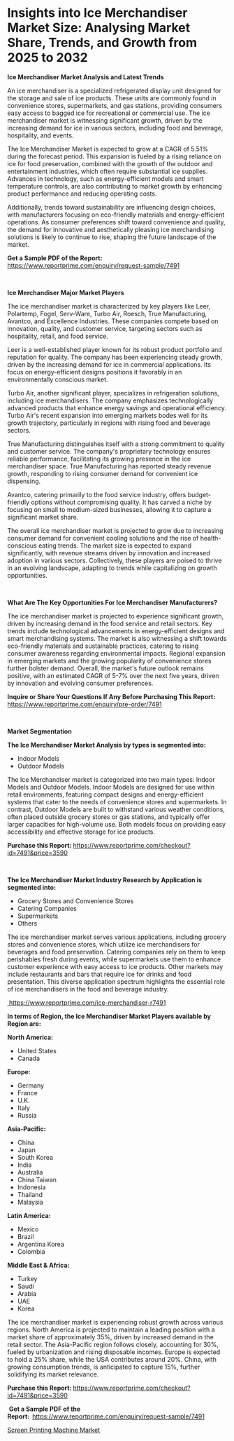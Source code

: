 <p><h1>Insights into Ice Merchandiser Market Size: Analysing Market Share, Trends, and Growth from 2025 to 2032</h1></p><p><strong>Ice Merchandiser Market Analysis and Latest Trends</strong></p>
<p><p>An ice merchandiser is a specialized refrigerated display unit designed for the storage and sale of ice products. These units are commonly found in convenience stores, supermarkets, and gas stations, providing consumers easy access to bagged ice for recreational or commercial use. The ice merchandiser market is witnessing significant growth, driven by the increasing demand for ice in various sectors, including food and beverage, hospitality, and events.</p><p>The Ice Merchandiser Market is expected to grow at a CAGR of 5.51% during the forecast period. This expansion is fueled by a rising reliance on ice for food preservation, combined with the growth of the outdoor and entertainment industries, which often require substantial ice supplies. Advances in technology, such as energy-efficient models and smart temperature controls, are also contributing to market growth by enhancing product performance and reducing operating costs. </p><p>Additionally, trends toward sustainability are influencing design choices, with manufacturers focusing on eco-friendly materials and energy-efficient operations. As consumer preferences shift toward convenience and quality, the demand for innovative and aesthetically pleasing ice merchandising solutions is likely to continue to rise, shaping the future landscape of the market.</p></p>
<p><strong>Get a Sample PDF of the Report:&nbsp;</strong> <a href="https://www.reportprime.com/enquiry/request-sample/7491?utm_campaign=2732&utm_medium=2&utm_source=Github&utm_content=ia&utm_term=19032025&utm_id=ice-merchandiser">https://www.reportprime.com/enquiry/request-sample/7491</a></p>
<p>&nbsp;</p>
<p><strong>Ice Merchandiser Major Market Players</strong></p>
<p><p>The ice merchandiser market is characterized by key players like Leer, Polartemp, Fogel, Serv-Ware, Turbo Air, Roesch, True Manufacturing, Avantco, and Excellence Industries. These companies compete based on innovation, quality, and customer service, targeting sectors such as hospitality, retail, and food service.</p><p>Leer is a well-established player known for its robust product portfolio and reputation for quality. The company has been experiencing steady growth, driven by the increasing demand for ice in commercial applications. Its focus on energy-efficient designs positions it favorably in an environmentally conscious market. </p><p>Turbo Air, another significant player, specializes in refrigeration solutions, including ice merchandisers. The company emphasizes technologically advanced products that enhance energy savings and operational efficiency. Turbo Air's recent expansion into emerging markets bodes well for its growth trajectory, particularly in regions with rising food and beverage sectors.</p><p>True Manufacturing distinguishes itself with a strong commitment to quality and customer service. The company's proprietary technology ensures reliable performance, facilitating its growing presence in the ice merchandiser space. True Manufacturing has reported steady revenue growth, responding to rising consumer demand for convenient ice dispensing.</p><p>Avantco, catering primarily to the food service industry, offers budget-friendly options without compromising quality. It has carved a niche by focusing on small to medium-sized businesses, allowing it to capture a significant market share.</p><p>The overall ice merchandiser market is projected to grow due to increasing consumer demand for convenient cooling solutions and the rise of health-conscious eating trends. The market size is expected to expand significantly, with revenue streams driven by innovation and increased adoption in various sectors. Collectively, these players are poised to thrive in an evolving landscape, adapting to trends while capitalizing on growth opportunities.</p></p>
<p>&nbsp;</p>
<p><strong>What Are The Key Opportunities For Ice Merchandiser Manufacturers?</strong></p>
<p><p>The ice merchandiser market is projected to experience significant growth, driven by increasing demand in the food service and retail sectors. Key trends include technological advancements in energy-efficient designs and smart merchandising systems. The market is also witnessing a shift towards eco-friendly materials and sustainable practices, catering to rising consumer awareness regarding environmental impacts. Regional expansion in emerging markets and the growing popularity of convenience stores further bolster demand. Overall, the market's future outlook remains positive, with an estimated CAGR of 5-7% over the next five years, driven by innovation and evolving consumer preferences.</p></p>
<p><strong>Inquire or Share Your Questions If Any Before Purchasing This Report:</strong> <a href="https://www.reportprime.com/enquiry/pre-order/7491?utm_campaign=2732&utm_medium=2&utm_source=Github&utm_content=ia&utm_term=19032025&utm_id=ice-merchandiser">https://www.reportprime.com/enquiry/pre-order/7491</a></p>
<p>&nbsp;</p>
<p><strong>Market Segmentation</strong></p>
<p><strong>The Ice Merchandiser Market Analysis by types is segmented into:</strong></p>
<p><ul><li>Indoor Models</li><li>Outdoor Models</li></ul></p>
<p><p>The Ice Merchandiser market is categorized into two main types: Indoor Models and Outdoor Models. Indoor Models are designed for use within retail environments, featuring compact designs and energy-efficient systems that cater to the needs of convenience stores and supermarkets. In contrast, Outdoor Models are built to withstand various weather conditions, often placed outside grocery stores or gas stations, and typically offer larger capacities for high-volume use. Both models focus on providing easy accessibility and effective storage for ice products.</p></p>
<p><strong>Purchase this Report:&nbsp;</strong><a href="https://www.reportprime.com/checkout?id=7491&price=3590&utm_campaign=2732&utm_medium=2&utm_source=Github&utm_content=ia&utm_term=19032025&utm_id=ice-merchandiser">https://www.reportprime.com/checkout?id=7491&price=3590</a></p>
<p>&nbsp;</p>
<p><strong>The Ice Merchandiser Market Industry Research by Application is segmented into:</strong></p>
<p><ul><li>Grocery Stores and Convenience Stores</li><li>Catering Companies</li><li>Supermarkets</li><li>Others</li></ul></p>
<p><p>The ice merchandiser market serves various applications, including grocery stores and convenience stores, which utilize ice merchandisers for beverages and food preservation. Catering companies rely on them to keep perishables fresh during events, while supermarkets use them to enhance customer experience with easy access to ice products. Other markets may include restaurants and bars that require ice for drinks and food presentation. This diverse application spectrum highlights the essential role of ice merchandisers in the food and beverage industry.</p></p>
<p><a href="https://www.reportprime.com/ice-merchandiser-r7491?utm_campaign=2732&utm_medium=2&utm_source=Github&utm_content=ia&utm_term=19032025&utm_id=ice-merchandiser">&nbsp;https://www.reportprime.com/ice-merchandiser-r7491</a></p>
<p><strong>In terms of Region, the Ice Merchandiser Market Players available by Region are:</strong></p>
<p>
    <p> <strong> North America: </strong>
        <ul>
            <li>United States</li>
            <li>Canada</li>
        </ul>
        </p> 
    <p> <strong> Europe: </strong>
        <ul>
            <li>Germany</li>
            <li>France</li>
            <li>U.K.</li>
            <li>Italy</li>
            <li>Russia</li>
        </ul>
        </p> 
    <p> <strong> Asia-Pacific: </strong>
        <ul>
            <li>China</li>
            <li>Japan</li>
            <li>South Korea</li>
            <li>India</li>
            <li>Australia</li>
            <li>China Taiwan</li>
            <li>Indonesia</li>
            <li>Thailand</li>
            <li>Malaysia</li>
        </ul>
        </p> 
    <p> <strong> Latin America: </strong>
        <ul>
            <li>Mexico</li>
            <li>Brazil</li>
            <li>Argentina Korea</li>
            <li>Colombia</li>
        </ul>
        </p> 
    <p> <strong> Middle East & Africa: </strong>
        <ul>
            <li>Turkey</li>
            <li>Saudi</li>
            <li>Arabia</li>
            <li>UAE</li>
            <li>Korea</li>
        </ul>
    </p>
    </p>
<p><p>The ice merchandiser market is experiencing robust growth across various regions. North America is projected to maintain a leading position with a market share of approximately 35%, driven by increased demand in the retail sector. The Asia-Pacific region follows closely, accounting for 30%, fueled by urbanization and rising disposable incomes. Europe is expected to hold a 25% share, while the USA contributes around 20%. China, with growing consumption trends, is anticipated to capture 15%, further solidifying its market relevance.</p></p>
<p><strong>Purchase this Report: </strong><a href="https://www.reportprime.com/checkout?id=7491&price=3590&utm_campaign=2732&utm_medium=2&utm_source=Github&utm_content=ia&utm_term=19032025&utm_id=ice-merchandiser">https://www.reportprime.com/checkout?id=7491&price=3590</a></p>
<p>&nbsp;<strong>Get a Sample PDF of the Report:&nbsp;&nbsp;</strong><a href="https://www.reportprime.com/enquiry/request-sample/7491?utm_campaign=2732&utm_medium=2&utm_source=Github&utm_content=ia&utm_term=19032025&utm_id=ice-merchandiser">https://www.reportprime.com/enquiry/request-sample/7491</a></p>
<p><strong></strong></p>
<p><p><a href="https://github.com/djoeamakeh/Market-Research-Report-List-1/blob/main/screen-printing-machine-market.md?utm_campaign=2732&utm_medium=2&utm_source=Github&utm_content=ia&utm_term=19032025&utm_id=ice-merchandiser">Screen Printing Machine Market</a></p></p>